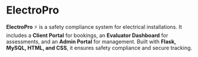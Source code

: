# ElectroPro
**ElectroPro** ⚡ is a safety compliance system for electrical installations. It includes a **Client Portal** for bookings, an **Evaluator Dashboard** for assessments, and an **Admin Portal** for management. Built with **Flask, MySQL, HTML, and CSS**, it ensures safety compliance and secure tracking.
